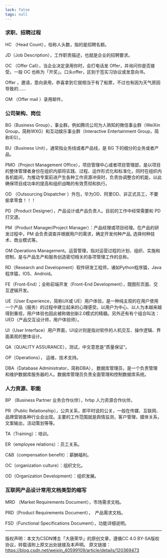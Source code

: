 ```yaml
---
lock: false
tags: null
---
```

### 求职、招聘过程

HC （Head Count），俗称人头数，指的是招聘名额。

JD（Job Description），工作职责描述，也就是企业的招聘要求。

OC （Offer Call），当企业决定录用你时，会打电话发 Offer，并询问你是否接受。一般 OC 也称为「开奖」。口头offer，区别于签实习协议或发意向书。

Offer ，邀请，意向录用，恭喜拿到它就相当于有了船票，不过也有因为天气原因导致的……

OM （Offer mail ）录用邮件。

### 公司架构、岗位

BG（Business Group），事业群。例如腾讯公司为人熟知的微信事业群（WeiXin Group，简称WXG）和互动娱乐事业群（Interactive Entertainment Group，简称IEG）。

BU（Business Unit），通常指业务线或者产品线，是 BG 下的细分的业务或者产品。

PMO（Project Management Office），项目管理中心或者项目管理部，是以项目的整体管理者身份在组织内部将实践、过程、运作形式化和标准化，同时在组织内各机能间，为推动专案前进产生各种工作资源冲突时，负责协调整合的机能，以此确保项目成功率的提高和组织战略的有效贯彻和执行。

OD （Outsourcing Dispatcher ）外包，华为OD、阿里OD、非正式员工，不要偷拿零食！！！

PD（Product Designer），产品设计或产品负责人。目前的工作中经常需要和 PD 打交道。

PM（Product Manager/Project Manager）：产品经理或项目经理。在产品的研发过程中，PM 会负责调查并根据用户的需求，确定开发何种产品, 选择何种技术、商业模式等。

OM Operations Management。运营管理，指对运营过程的计划、组织、实施和控制，是与产品生产和服务创造密切相关的各项管理工作的总称。

RD（Research and Development）软件研发工程师，诸如Python程序猿，Java程序猿，IOS、Android。

FE（Front-End）；全称前端开发（Front-End Development），既图形页面、交互逻辑开发。

UE（User Experience，简称UX或 UE）用户体验，是一种纯主观的在用户使用一个产品（服务）的过程中建立起来的心理感受。以用户为中心、以人为本越来越得到重视，用户体验也因此被称做创新2.0模式的精髓。另外还有有个组合叫法：UED（产品交互设计师，用户体验师）。

UI（User Interface）用户界面，UI设计则是指对软件的人机交互、操作逻辑、界面美观的整体设计。

QA（QUALITY ASSURANCE），测试，中文意思是“质量保证”。

OP（Operations）， 运维，技术支持。

DBA（Database Administrator，简称DBA）， 数据库管理员，是一个负责管理和维护数据库服务器的人。数据库管理员负责全面管理和控制数据库系统。

### 人力资源、职能

BP （Business Partner 业务合作伙伴），hrbp 人力资源合作伙伴。

PR（Public Relationship），公共关系，即平时说的公关，一般在传媒、互联网、品牌营销各种行业会出现。主要的工作范围就是舆情监测，客户管理，媒体关系，文案输出，活动策划等等。

TA（Training）：培训。

ER（employee relations）：员工关系。

C&B（compensation benefit）：薪酬福利。

OC（organization culture）：组织文化。

OD（Organization Development）：组织发展。

### 互联网产品设计常用文档类型的缩写

MRD （Market Requirements Document），市场需求文档。

PRD（Product Requirements Document），　产品需求文档。

FSD（Functional Specifications Document），功能详细说明。

---

版权声明：本文为CSDN博主「大唐荣华」的原创文章，遵循CC 4.0 BY-SA版权协议，转载请附上原文出处链接及本声明。
原文链接：https://blog.csdn.net/weixin_40599109/article/details/120369473